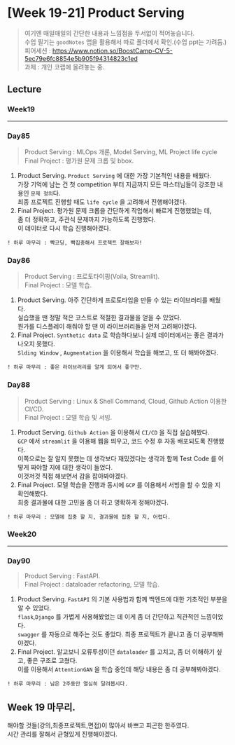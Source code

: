 # [Week 19-21] Product Serving

> 여기엔 매일매일의 간단한 내용과 느낌점을 두서없이 적어놓습니다.  
> 수업 필기는 `goodNotes` 앱을 활용해서 따로 폴더에서 확인.(수업 ppt는 가려둠.)  
> 피어세션 : https://www.notion.so/BoostCamp-CV-5-5ec79e6fc8854e5b905f94314823c1ed  
> 과제    : 개인 코랩에 올려놓는 중.  

## Lecture
### Week19
----------------
### Day85
> Product Serving : MLOps 개론, Model Serving, ML Project life cycle  
> Final Project : 평가원 문제 크롭 및 bbox.  
1. Product Serving.
    `Product Serving` 에 대한 가장 기본적인 내용을 배웠다.  
    가장 기억에 남는 건 첫 competition 부터 지금까지 모든 마스터님들이 강조한 내용인 `문제 정의`다.  
    최종 프로젝트 진행할 때도 `life cycle` 을 고려해서 진행해야겠다.  
2. Final Project.
    평가원 문제 크롭을 간단하게 작업해서 빠르게 진행했었는 데,  
    좀 더 정확하고, 주관식 문제까지 가능하도록 진행했다.  
    이 데이터로 다시 학습 진행해야겠다.  
```
! 하루 마무리 : 빡코딩, 빡집중해서 프로젝트 잘해보자!
```

### Day86
> Product Serving : 프로토타이핑(Voila, Streamlit).  
> Final Project : 모델 학습.  
1. Product Serving.
    아주 간단하게 프로토타입을 만들 수 있는 라이브러리를 배웠다.  
    실습했을 땐 정말 적은 코스트로 적절한 결과물을 얻을 수 있었다.  
    뭔가를 디스플레이 해줘야 할 땐 이 라이브러리들을 먼저 고려해야겠다.  
2. Final Project.
    `Synthetic data` 로 학습하다보니 실제 데이터에서는 좋은 결과가 나오지 못했다.  
    `Slding Window` , `Augmentation` 을 이용해서 학습을 해보고, 또 더 해봐야겠다.  
```
! 하루 마무리 : 좋은 라이브러리를 알게 되어서 좋구만.  
```

### Day88
> Product Serving : Linux & Shell Command, Cloud, Github Action 이용한 CI/CD.  
> Final Project : 모델 학습 및 서빙.  
1. Product Serving.
    `Github Action` 을 이용해서 `CI/CD` 을 직접 실습해봤다.  
    `GCP` 에서 `streamlit` 을 이용해 웹을 띄우고, 코드 수정 후 자동 배포되도록 진행했다.  
    이쪽으로는 잘 알지 못했는 데 생각보다 재밌겠다는 생각과 함께 Test Code 를 어떻게 짜야할 지에 대한 생각이 들었다.  
    이것저것 직접 해보면서 감을 잡아봐야겠다.  
2. Final Project.
    모델 학습을 진행과 동시에 `GCP` 를 이용해서 서빙을 할 수 있을 지 확인해봤다.  
    최종 결과물에 대한 고민을 좀 더 하고 명확하게 정해야겠다.  
```
! 하루 마무리 : 모델에 집중 할 지, 결과물에 집중 할 지, 어렵다. 
```

### Week20
----------------
### Day90
> Product Serving : FastAPI.  
> Final Project : dataloader refactoring, 모델 학습.  
1. Product Serving.
    `FastAPI` 의 기본 사용법과 함께 백엔드에 대한 기초적인 부분을 알 수 있었다.  
    `flask`,`Django` 를 가볍게 사용해봤었는 데 이게 좀 더 간단하고 직관적인 느낌이었다.  
    `swagger` 를 자동으로 해주는 것도 좋았다. 최종 프로젝트가 끝나고 좀 더 공부해봐야겠다.  
2. Final Project.
    알고보니 오류투성이던 `dataloader` 를 고치고, 좀 더 이해하기 싶고, 좋은 구조로 고쳤다.  
    이를 이용해서 `AttentionGAN` 을 학습 중인데 해당 내용은 좀 더 공부해봐야겠다.  
```
! 하루 마무리 : 남은 2주동안 열심히 달려봅시다.  
```

## Week 19 마무리.
해야할 것들(강의,최종프로젝트,면접)이 많아서 바쁘고 피곤한 한주였다.  
시간 관리를 잘해서 균형있게 진행해야겠다.  